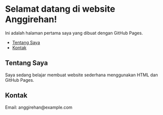 <!DOCTYPE html>
<html>
<head>
  <title>Anggirehan</title>
</head>
<body>
  <h1>Selamat datang di website Anggirehan!</h1>
  <p>Ini adalah halaman pertama saya yang dibuat dengan GitHub Pages.</p>
  <ul>
    <li><a href="#tentang">Tentang Saya</a></li>
    <li><a href="#kontak">Kontak</a></li>
  </ul>

  <h2 id="tentang">Tentang Saya</h2>
  <p>Saya sedang belajar membuat website sederhana menggunakan HTML dan GitHub Pages.</p>

  <h2 id="kontak">Kontak</h2>
  <p>Email: anggirehan@example.com</p>
</body>
</html>
